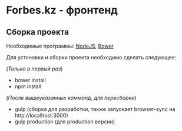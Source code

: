 # Forbes.kz - фронтенд

## Сборка проекта

Необходимые программы: [NodeJS](https://nodejs.org/en/), [Bower](https://bower.io/)

Для установки и сборки проекта необходимо сделать следующее:

(_Только в первый раз_)
* bower install
* npm install

(_После вышеуказанных комманд, для пересборки_)
* gulp (сборка для разработки, также запускает browser-sync на http://localhost:3000)
* gulp production (для production версии)
